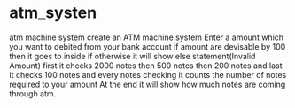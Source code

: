 # atm_systen
atm machine system
create an ATM machine system
Enter a amount which you want to debited from your bank account
if amount are devisable by 100 then it goes to inside if otherwise it will show else statement(Invalid Amount)
first it checks 2000 notes then 500 notes then 200 notes and last it checks 100 notes 
and every notes checking it counts the number of notes required to your amount
At the end it will show how much notes are coming through atm.
